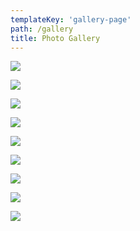 ```yaml
---
templateKey: 'gallery-page'
path: /gallery
title: Photo Gallery
---
```

![](/img/70631323_10217686943438435_3764159400353202176_n.jpg)

![](/img/13909364_10154395393975682_405894578512175453_o.jpg)

![](/img/21199629_10210222409052895_6958668717678957559_o.jpg)

![](/img/48260296_315819955690436_8049477025825554432_n.jpg)

![](/img/29186270_10155013058111292_423605292895305728_o.jpg)

![](/img/11703552_849615521788187_7889957811273091386_o.jpg)

![](/img/13923423_558467251026949_7434562447157395644_o.jpg)

![](/img/11232119_1083283435050067_8456134579110960429_o.jpg)

![](/img/920206_10201265820393850_1550518426_o.jpg)











